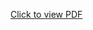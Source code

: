 [Click to view PDF](https://github.com/Soumo-the-network-engineer/My_graduation/raw/main/Soumallya_Das-CV-2025.pdf)
